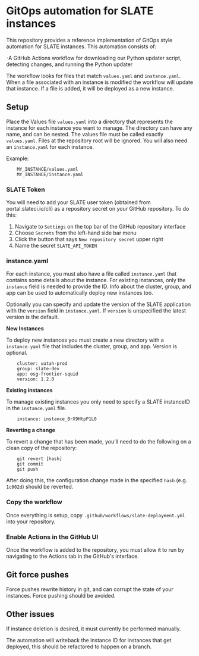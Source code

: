 # GitOps automation for SLATE instances

This repository provides a reference implementation of GitOps style automation for SLATE instances. This automation consists of:

-A GitHub Actions workflow for downloading our Python updater script, detecting changes, and running the Python updater

The workflow looks for files that match `values.yaml` and `instance.yaml`. When a file associated with an instance is modified the workflow will update that instance. If a file is added, it will be deployed as a new instance.

## Setup

Place the Values file `values.yaml` into a directory that represents the instance for each instance you want to manage. The directory can have any name, and can be nested. The values file must be called exactly `values.yaml`. Files at the repository root will be ignored. You will also need an `instance.yaml` for each instance.

Example:

        MY_INSTANCE/values.yaml
        MY_INSTANCE/instance.yaml


### SLATE Token

You will need to add your SLATE user token (obtained from portal.slateci.io/cli) as a repository secret on your GitHub repository. To do this:

1. Navigate to `Settings` on the top bar of the GitHub repository interface
2. Choose `Secrets` from the left-hand side bar menu
3. Click the button that says `New repository secret` upper right
4. Name the secret `SLATE_API_TOKEN`

### instance.yaml

For each instance, you must also have a file called `instance.yaml` that contains some details about the instance. For existing instances, only the `instance` field is needed to provide the ID. Info about the cluster, group, and app can be used to automatically deploy new instances too.

Optionally you can specify and update the version of the SLATE application with the `version` field in `instance.yaml`. If `version` is unspecified the latest version is the default.

**New Instances**

To deploy new instances you must create a new directory with a `instance.yaml` file that includes the cluster, group, and app. Version is optional.

        cluster: uutah-prod
        group: slate-dev
        app: osg-frontier-squid
        version: 1.2.0

 **Existing instances**

 To manage existing instances you only need to specify a SLATE instanceID in the `instance.yaml` file.

        instance: instance_BrX9HtpP1L0
 
 **Reverting a change**
 
 To revert a change that has been made, you'll need to do the following on a clean copy of the repository:
        
        git revert [hash]
        git commit 
        git push

 After doing this, the configuration change made in the specified `hash` (e.g. `1c002d`) should be reverted.
 
### Copy the workflow

Once everything is setup, copy `.github/workflows/slate-deployment.yml` into your repository.

### Enable Actions in the GitHub UI

Once the workflow is added to the repository, you must allow it to run by navigating to the Actions tab in the GitHub's interface.

## Git force pushes

Force pushes rewrite history in git, and can corrupt the state of your instances. Force pushing should be avoided.

## Other issues

If instance deletion is desired, it must currently be performed manually.

The automation will writeback the instance ID for instances that get deployed, this should be refactored to happen on a branch.
